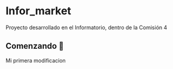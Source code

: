 # Infor_market
Proyecto desarrollado en el Informatorio, dentro de la Comisión 4

## Comenzando 🚀
Mi primera modificacion
